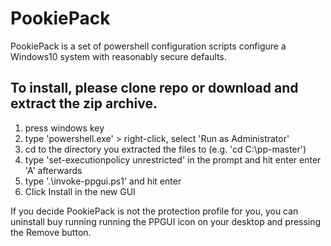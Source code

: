 # PookiePack

PookiePack is a set of powershell configuration scripts configure a Windows10 system with reasonably secure defaults.

## To install, please clone repo or download and extract the zip archive.

1. press windows key
2. type 'powershell.exe' > right-click, select 'Run as Administrator'
3. cd to the directory you extracted the files to (e.g. 'cd C:\pp-master')
4. type 'set-executionpolicy unrestricted' in the prompt and hit enter enter 'A' afterwards
5. type '.\invoke-ppgui.ps1' and hit enter
6. Click Install in the new GUI

If you decide PookiePack is not the protection profile for you, you can uninstall buy running running the PPGUI icon on your desktop and pressing the Remove button.